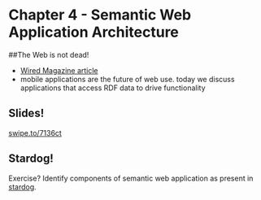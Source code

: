 # Chapter 4 - Semantic Web Application Architecture

##The Web is not dead!
* [Wired Magazine article](http://www.wired.com/insights/2014/02/web-dead/)
* mobile applications are the future of web use. today we discuss applications that access RDF data to drive functionality

## Slides!
[swipe.to/7136ct](https://www.swipe.to/7136ct)

## Stardog!
Exercise? Identify components of semantic web application as present in [stardog](http://stardog.com/).
